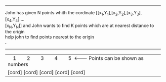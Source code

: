 <hr>
John has given N points whith the cordinate [[x<sub>1</sub>,Y<sub>1</sub>],[x<sub>2</sub>,Y<sub>2</sub>],[x<sub>3</sub>,Y<sub>3</sub>],[x<sub>4</sub>,Y<sub>4</sub>]....<br>
[x<sub>N</sub>,Y<sub>N</sub>]] and John wants to find K points which are at nearest distance to the origin<br>
help john to find points nearest to the origin<br>
<table border = 0>
       <tr><td>
       &nbsp;&nbsp;&nbsp; 1 &nbsp;&nbsp;&nbsp;&nbsp;&nbsp;&nbsp;
                          2 &nbsp;&nbsp;&nbsp;&nbsp;&nbsp;&nbsp;
                          3 &nbsp;&nbsp;&nbsp;&nbsp;&nbsp;&nbsp;
                          4 &nbsp;&nbsp;&nbsp;&nbsp;&nbsp;&nbsp;
                          5&nbsp;&nbsp;<--- Points can be shown as numbers
       &nbsp;&nbsp;&nbsp;</td></tr>
       <tr><td>[cord] [cord] [cord] [cord] [cord] </td></tr>.
<hr>
